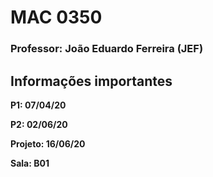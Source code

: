 # MAC 0350

### Professor: João Eduardo Ferreira (JEF)



## Informações importantes

**P1: 07/04/20**

**P2: 02/06/20**

**Projeto: 16/06/20**

**Sala: B01**